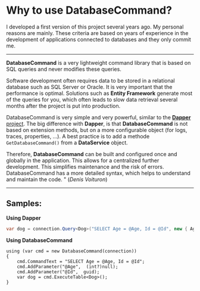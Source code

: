 # Why to use DatabaseCommand?

I developed a first version of this project several years ago. My personal reasons are mainly.
These criteria are based on years of experience in the development of applications connected to databases and they only commit me.

---

**DatabaseCommand** is a very lightweight command library that is based on SQL queries and never modifies these queries.

Software development often requires data to be stored in a relational database such as SQL Server or Oracle. It is very important that the performance is optimal. Solutions such as **Entity Framework** generate most of the queries for you, which often leads to slow data retrieval several months after the project is put into production.

DatabaseCommand is very simple and very powerful, similar to the [**Dapper** project](https://github.com/DapperLib/Dapper).
The big difference with **Dapper**, is that **DatabaseCommand** is not based on extension methods, but on a more configurable object (for logs, traces, properties, ...). A best practice is to add a methode `GetDatabaseCommand()` from a **DataService** object. 

Therefore, **DatabaseCommand** can be built and configured once and globally in the application. This allows for a centralized further development. This simplifies maintenance and the risk of errors. 
DatabaseCommand has a more detailed syntax, which helps to understand and maintain the code. " (_Denis Voituron_)

---

## Samples:

**Using Dapper**

```csharp
var dog = connection.Query<Dog>("SELECT Age = @Age, Id = @Id", new { Age = (int?)null, Id = guid });
```

**Using DatabaseCommand**

```CSharp
using (var cmd = new DatabaseCommand(connection))
{
    cmd.CommandText = "SELECT Age = @Age, Id = @Id";
    cmd.AddParameter("@Age",  (int?)null);
    cmd.AddParameter("@Id",  guid);
    var dog = cmd.ExecuteTable<Dog>();
}
```
